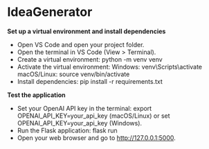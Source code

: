 # IdeaGenerator

**Set up a virtual environment and install dependencies**

- Open VS Code and open your project folder.
- Open the terminal in VS Code (View > Terminal).
- Create a virtual environment: python -m venv venv
- Activate the virtual environment:
  Windows: venv\Scripts\activate
  macOS/Linux: source venv/bin/activate
- Install dependencies: pip install -r requirements.txt

**Test the application**

- Set your OpenAI API key in the terminal: export OPENAI_API_KEY=your_api_key (macOS/Linux) or set OPENAI_API_KEY=your_api_key (Windows).
- Run the Flask application: flask run
- Open your web browser and go to http://127.0.0.1:5000.
